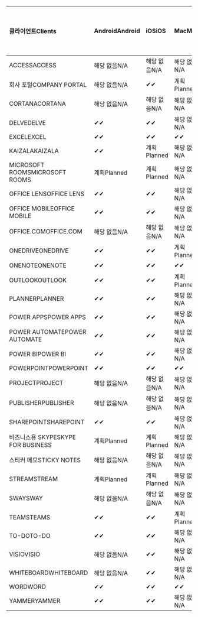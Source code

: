 <!-- This file is generated automatically. Changes made to this file will be overwritten.-->
|<span data-ttu-id="a861c-101">클라이언트</span><span class="sxs-lookup"><span data-stu-id="a861c-101">Clients</span></span>|<span data-ttu-id="a861c-102">Android</span><span class="sxs-lookup"><span data-stu-id="a861c-102">Android</span></span>|<span data-ttu-id="a861c-103">iOS</span><span class="sxs-lookup"><span data-stu-id="a861c-103">iOS</span></span>|<span data-ttu-id="a861c-104">Mac</span><span class="sxs-lookup"><span data-stu-id="a861c-104">Mac</span></span>|<span data-ttu-id="a861c-105">Windows 10</span><span class="sxs-lookup"><span data-stu-id="a861c-105">Windows 10</span></span><br><span data-ttu-id="a861c-106">데스크톱</span><span class="sxs-lookup"><span data-stu-id="a861c-106">Desktop</span></span>|<span data-ttu-id="a861c-107">Windows 10</span><span class="sxs-lookup"><span data-stu-id="a861c-107">Windows 10</span></span><br><span data-ttu-id="a861c-108">최신 앱</span><span class="sxs-lookup"><span data-stu-id="a861c-108">Modern Apps</span></span>|
|:-|:-|:-|:-|:-|:-|
|<span data-ttu-id="a861c-109">ACCESS</span><span class="sxs-lookup"><span data-stu-id="a861c-109">ACCESS</span></span>|<span data-ttu-id="a861c-110">해당 없음</span><span class="sxs-lookup"><span data-stu-id="a861c-110">N/A</span></span>|<span data-ttu-id="a861c-111">해당 없음</span><span class="sxs-lookup"><span data-stu-id="a861c-111">N/A</span></span>|<span data-ttu-id="a861c-112">해당 없음</span><span class="sxs-lookup"><span data-stu-id="a861c-112">N/A</span></span>|<span data-ttu-id="a861c-113">✔</span><span class="sxs-lookup"><span data-stu-id="a861c-113">✔</span></span>|<span data-ttu-id="a861c-114">해당 없음</span><span class="sxs-lookup"><span data-stu-id="a861c-114">N/A</span></span>|
|<span data-ttu-id="a861c-115">회사 포털</span><span class="sxs-lookup"><span data-stu-id="a861c-115">COMPANY PORTAL</span></span>|<span data-ttu-id="a861c-116">해당 없음</span><span class="sxs-lookup"><span data-stu-id="a861c-116">N/A</span></span>|<span data-ttu-id="a861c-117">✔</span><span class="sxs-lookup"><span data-stu-id="a861c-117">✔</span></span>|<span data-ttu-id="a861c-118">계획</span><span class="sxs-lookup"><span data-stu-id="a861c-118">Planned</span></span>|<span data-ttu-id="a861c-119">해당 없음</span><span class="sxs-lookup"><span data-stu-id="a861c-119">N/A</span></span>|<span data-ttu-id="a861c-120">✔</span><span class="sxs-lookup"><span data-stu-id="a861c-120">✔</span></span>|
|<span data-ttu-id="a861c-121">CORTANA</span><span class="sxs-lookup"><span data-stu-id="a861c-121">CORTANA</span></span>|<span data-ttu-id="a861c-122">해당 없음</span><span class="sxs-lookup"><span data-stu-id="a861c-122">N/A</span></span>|<span data-ttu-id="a861c-123">해당 없음</span><span class="sxs-lookup"><span data-stu-id="a861c-123">N/A</span></span>|<span data-ttu-id="a861c-124">해당 없음</span><span class="sxs-lookup"><span data-stu-id="a861c-124">N/A</span></span>|<span data-ttu-id="a861c-125">해당 없음</span><span class="sxs-lookup"><span data-stu-id="a861c-125">N/A</span></span>|<span data-ttu-id="a861c-126">✔</span><span class="sxs-lookup"><span data-stu-id="a861c-126">✔</span></span>|
|<span data-ttu-id="a861c-127">DELVE</span><span class="sxs-lookup"><span data-stu-id="a861c-127">DELVE</span></span>|<span data-ttu-id="a861c-128">✔</span><span class="sxs-lookup"><span data-stu-id="a861c-128">✔</span></span>|<span data-ttu-id="a861c-129">✔</span><span class="sxs-lookup"><span data-stu-id="a861c-129">✔</span></span>|<span data-ttu-id="a861c-130">해당 없음</span><span class="sxs-lookup"><span data-stu-id="a861c-130">N/A</span></span>|<span data-ttu-id="a861c-131">해당 없음</span><span class="sxs-lookup"><span data-stu-id="a861c-131">N/A</span></span>|<span data-ttu-id="a861c-132">해당 없음</span><span class="sxs-lookup"><span data-stu-id="a861c-132">N/A</span></span>|
|<span data-ttu-id="a861c-133">EXCEL</span><span class="sxs-lookup"><span data-stu-id="a861c-133">EXCEL</span></span>|<span data-ttu-id="a861c-134">✔</span><span class="sxs-lookup"><span data-stu-id="a861c-134">✔</span></span>|<span data-ttu-id="a861c-135">✔</span><span class="sxs-lookup"><span data-stu-id="a861c-135">✔</span></span>|<span data-ttu-id="a861c-136">✔</span><span class="sxs-lookup"><span data-stu-id="a861c-136">✔</span></span>|<span data-ttu-id="a861c-137">✔</span><span class="sxs-lookup"><span data-stu-id="a861c-137">✔</span></span>|<span data-ttu-id="a861c-138">✔</span><span class="sxs-lookup"><span data-stu-id="a861c-138">✔</span></span>|
|<span data-ttu-id="a861c-139">KAIZALA</span><span class="sxs-lookup"><span data-stu-id="a861c-139">KAIZALA</span></span>|<span data-ttu-id="a861c-140">✔</span><span class="sxs-lookup"><span data-stu-id="a861c-140">✔</span></span>|<span data-ttu-id="a861c-141">계획</span><span class="sxs-lookup"><span data-stu-id="a861c-141">Planned</span></span>|<span data-ttu-id="a861c-142">해당 없음</span><span class="sxs-lookup"><span data-stu-id="a861c-142">N/A</span></span>|<span data-ttu-id="a861c-143">해당 없음</span><span class="sxs-lookup"><span data-stu-id="a861c-143">N/A</span></span>|<span data-ttu-id="a861c-144">해당 없음</span><span class="sxs-lookup"><span data-stu-id="a861c-144">N/A</span></span>|
|<span data-ttu-id="a861c-145">MICROSOFT ROOMS</span><span class="sxs-lookup"><span data-stu-id="a861c-145">MICROSOFT ROOMS</span></span>|<span data-ttu-id="a861c-146">계획</span><span class="sxs-lookup"><span data-stu-id="a861c-146">Planned</span></span>|<span data-ttu-id="a861c-147">계획</span><span class="sxs-lookup"><span data-stu-id="a861c-147">Planned</span></span>|<span data-ttu-id="a861c-148">해당 없음</span><span class="sxs-lookup"><span data-stu-id="a861c-148">N/A</span></span>|<span data-ttu-id="a861c-149">해당 없음</span><span class="sxs-lookup"><span data-stu-id="a861c-149">N/A</span></span>|<span data-ttu-id="a861c-150">해당 없음</span><span class="sxs-lookup"><span data-stu-id="a861c-150">N/A</span></span>|
|<span data-ttu-id="a861c-151">OFFICE LENS</span><span class="sxs-lookup"><span data-stu-id="a861c-151">OFFICE LENS</span></span>|<span data-ttu-id="a861c-152">✔</span><span class="sxs-lookup"><span data-stu-id="a861c-152">✔</span></span>|<span data-ttu-id="a861c-153">✔</span><span class="sxs-lookup"><span data-stu-id="a861c-153">✔</span></span>|<span data-ttu-id="a861c-154">해당 없음</span><span class="sxs-lookup"><span data-stu-id="a861c-154">N/A</span></span>|<span data-ttu-id="a861c-155">해당 없음</span><span class="sxs-lookup"><span data-stu-id="a861c-155">N/A</span></span>|<span data-ttu-id="a861c-156">해당 없음</span><span class="sxs-lookup"><span data-stu-id="a861c-156">N/A</span></span>|
|<span data-ttu-id="a861c-157">OFFICE MOBILE</span><span class="sxs-lookup"><span data-stu-id="a861c-157">OFFICE MOBILE</span></span>|<span data-ttu-id="a861c-158">✔</span><span class="sxs-lookup"><span data-stu-id="a861c-158">✔</span></span>|<span data-ttu-id="a861c-159">✔</span><span class="sxs-lookup"><span data-stu-id="a861c-159">✔</span></span>|<span data-ttu-id="a861c-160">해당 없음</span><span class="sxs-lookup"><span data-stu-id="a861c-160">N/A</span></span>|<span data-ttu-id="a861c-161">해당 없음</span><span class="sxs-lookup"><span data-stu-id="a861c-161">N/A</span></span>|<span data-ttu-id="a861c-162">해당 없음</span><span class="sxs-lookup"><span data-stu-id="a861c-162">N/A</span></span>|
|<span data-ttu-id="a861c-163">OFFICE.COM</span><span class="sxs-lookup"><span data-stu-id="a861c-163">OFFICE.COM</span></span>|<span data-ttu-id="a861c-164">해당 없음</span><span class="sxs-lookup"><span data-stu-id="a861c-164">N/A</span></span>|<span data-ttu-id="a861c-165">해당 없음</span><span class="sxs-lookup"><span data-stu-id="a861c-165">N/A</span></span>|<span data-ttu-id="a861c-166">해당 없음</span><span class="sxs-lookup"><span data-stu-id="a861c-166">N/A</span></span>|<span data-ttu-id="a861c-167">해당 없음</span><span class="sxs-lookup"><span data-stu-id="a861c-167">N/A</span></span>|<span data-ttu-id="a861c-168">✔</span><span class="sxs-lookup"><span data-stu-id="a861c-168">✔</span></span>|
|<span data-ttu-id="a861c-169">ONEDRIVE</span><span class="sxs-lookup"><span data-stu-id="a861c-169">ONEDRIVE</span></span>|<span data-ttu-id="a861c-170">✔</span><span class="sxs-lookup"><span data-stu-id="a861c-170">✔</span></span>|<span data-ttu-id="a861c-171">✔</span><span class="sxs-lookup"><span data-stu-id="a861c-171">✔</span></span>|<span data-ttu-id="a861c-172">계획</span><span class="sxs-lookup"><span data-stu-id="a861c-172">Planned</span></span>|<span data-ttu-id="a861c-173">✔</span><span class="sxs-lookup"><span data-stu-id="a861c-173">✔</span></span>|<span data-ttu-id="a861c-174">✔</span><span class="sxs-lookup"><span data-stu-id="a861c-174">✔</span></span>|
|<span data-ttu-id="a861c-175">ONENOTE</span><span class="sxs-lookup"><span data-stu-id="a861c-175">ONENOTE</span></span>|<span data-ttu-id="a861c-176">✔</span><span class="sxs-lookup"><span data-stu-id="a861c-176">✔</span></span>|<span data-ttu-id="a861c-177">✔</span><span class="sxs-lookup"><span data-stu-id="a861c-177">✔</span></span>|<span data-ttu-id="a861c-178">✔</span><span class="sxs-lookup"><span data-stu-id="a861c-178">✔</span></span>|<span data-ttu-id="a861c-179">계획</span><span class="sxs-lookup"><span data-stu-id="a861c-179">Planned</span></span>|<span data-ttu-id="a861c-180">✔</span><span class="sxs-lookup"><span data-stu-id="a861c-180">✔</span></span>|
|<span data-ttu-id="a861c-181">OUTLOOK</span><span class="sxs-lookup"><span data-stu-id="a861c-181">OUTLOOK</span></span>|<span data-ttu-id="a861c-182">✔</span><span class="sxs-lookup"><span data-stu-id="a861c-182">✔</span></span>|<span data-ttu-id="a861c-183">✔</span><span class="sxs-lookup"><span data-stu-id="a861c-183">✔</span></span>|<span data-ttu-id="a861c-184">계획</span><span class="sxs-lookup"><span data-stu-id="a861c-184">Planned</span></span>|<span data-ttu-id="a861c-185">✔</span><span class="sxs-lookup"><span data-stu-id="a861c-185">✔</span></span>|<span data-ttu-id="a861c-186">✔</span><span class="sxs-lookup"><span data-stu-id="a861c-186">✔</span></span>|
|<span data-ttu-id="a861c-187">PLANNER</span><span class="sxs-lookup"><span data-stu-id="a861c-187">PLANNER</span></span>|<span data-ttu-id="a861c-188">✔</span><span class="sxs-lookup"><span data-stu-id="a861c-188">✔</span></span>|<span data-ttu-id="a861c-189">✔</span><span class="sxs-lookup"><span data-stu-id="a861c-189">✔</span></span>|<span data-ttu-id="a861c-190">해당 없음</span><span class="sxs-lookup"><span data-stu-id="a861c-190">N/A</span></span>|<span data-ttu-id="a861c-191">해당 없음</span><span class="sxs-lookup"><span data-stu-id="a861c-191">N/A</span></span>|<span data-ttu-id="a861c-192">해당 없음</span><span class="sxs-lookup"><span data-stu-id="a861c-192">N/A</span></span>|
|<span data-ttu-id="a861c-193">POWER APPS</span><span class="sxs-lookup"><span data-stu-id="a861c-193">POWER APPS</span></span>|<span data-ttu-id="a861c-194">✔</span><span class="sxs-lookup"><span data-stu-id="a861c-194">✔</span></span>|<span data-ttu-id="a861c-195">✔</span><span class="sxs-lookup"><span data-stu-id="a861c-195">✔</span></span>|<span data-ttu-id="a861c-196">해당 없음</span><span class="sxs-lookup"><span data-stu-id="a861c-196">N/A</span></span>|<span data-ttu-id="a861c-197">해당 없음</span><span class="sxs-lookup"><span data-stu-id="a861c-197">N/A</span></span>|<span data-ttu-id="a861c-198">계획</span><span class="sxs-lookup"><span data-stu-id="a861c-198">Planned</span></span>|
|<span data-ttu-id="a861c-199">POWER AUTOMATE</span><span class="sxs-lookup"><span data-stu-id="a861c-199">POWER AUTOMATE</span></span>|<span data-ttu-id="a861c-200">✔</span><span class="sxs-lookup"><span data-stu-id="a861c-200">✔</span></span>|<span data-ttu-id="a861c-201">✔</span><span class="sxs-lookup"><span data-stu-id="a861c-201">✔</span></span>|<span data-ttu-id="a861c-202">해당 없음</span><span class="sxs-lookup"><span data-stu-id="a861c-202">N/A</span></span>|<span data-ttu-id="a861c-203">해당 없음</span><span class="sxs-lookup"><span data-stu-id="a861c-203">N/A</span></span>|<span data-ttu-id="a861c-204">해당 없음</span><span class="sxs-lookup"><span data-stu-id="a861c-204">N/A</span></span>|
|<span data-ttu-id="a861c-205">POWER BI</span><span class="sxs-lookup"><span data-stu-id="a861c-205">POWER BI</span></span>|<span data-ttu-id="a861c-206">✔</span><span class="sxs-lookup"><span data-stu-id="a861c-206">✔</span></span>|<span data-ttu-id="a861c-207">✔</span><span class="sxs-lookup"><span data-stu-id="a861c-207">✔</span></span>|<span data-ttu-id="a861c-208">해당 없음</span><span class="sxs-lookup"><span data-stu-id="a861c-208">N/A</span></span>|<span data-ttu-id="a861c-209">계획</span><span class="sxs-lookup"><span data-stu-id="a861c-209">Planned</span></span>|<span data-ttu-id="a861c-210">✔</span><span class="sxs-lookup"><span data-stu-id="a861c-210">✔</span></span>|
|<span data-ttu-id="a861c-211">POWERPOINT</span><span class="sxs-lookup"><span data-stu-id="a861c-211">POWERPOINT</span></span>|<span data-ttu-id="a861c-212">✔</span><span class="sxs-lookup"><span data-stu-id="a861c-212">✔</span></span>|<span data-ttu-id="a861c-213">✔</span><span class="sxs-lookup"><span data-stu-id="a861c-213">✔</span></span>|<span data-ttu-id="a861c-214">✔</span><span class="sxs-lookup"><span data-stu-id="a861c-214">✔</span></span>|<span data-ttu-id="a861c-215">✔</span><span class="sxs-lookup"><span data-stu-id="a861c-215">✔</span></span>|<span data-ttu-id="a861c-216">✔</span><span class="sxs-lookup"><span data-stu-id="a861c-216">✔</span></span>|
|<span data-ttu-id="a861c-217">PROJECT</span><span class="sxs-lookup"><span data-stu-id="a861c-217">PROJECT</span></span>|<span data-ttu-id="a861c-218">해당 없음</span><span class="sxs-lookup"><span data-stu-id="a861c-218">N/A</span></span>|<span data-ttu-id="a861c-219">해당 없음</span><span class="sxs-lookup"><span data-stu-id="a861c-219">N/A</span></span>|<span data-ttu-id="a861c-220">해당 없음</span><span class="sxs-lookup"><span data-stu-id="a861c-220">N/A</span></span>|<span data-ttu-id="a861c-221">✔</span><span class="sxs-lookup"><span data-stu-id="a861c-221">✔</span></span>|<span data-ttu-id="a861c-222">해당 없음</span><span class="sxs-lookup"><span data-stu-id="a861c-222">N/A</span></span>|
|<span data-ttu-id="a861c-223">PUBLISHER</span><span class="sxs-lookup"><span data-stu-id="a861c-223">PUBLISHER</span></span>|<span data-ttu-id="a861c-224">해당 없음</span><span class="sxs-lookup"><span data-stu-id="a861c-224">N/A</span></span>|<span data-ttu-id="a861c-225">해당 없음</span><span class="sxs-lookup"><span data-stu-id="a861c-225">N/A</span></span>|<span data-ttu-id="a861c-226">해당 없음</span><span class="sxs-lookup"><span data-stu-id="a861c-226">N/A</span></span>|<span data-ttu-id="a861c-227">✔</span><span class="sxs-lookup"><span data-stu-id="a861c-227">✔</span></span>|<span data-ttu-id="a861c-228">해당 없음</span><span class="sxs-lookup"><span data-stu-id="a861c-228">N/A</span></span>|
|<span data-ttu-id="a861c-229">SHAREPOINT</span><span class="sxs-lookup"><span data-stu-id="a861c-229">SHAREPOINT</span></span>|<span data-ttu-id="a861c-230">✔</span><span class="sxs-lookup"><span data-stu-id="a861c-230">✔</span></span>|<span data-ttu-id="a861c-231">✔</span><span class="sxs-lookup"><span data-stu-id="a861c-231">✔</span></span>|<span data-ttu-id="a861c-232">해당 없음</span><span class="sxs-lookup"><span data-stu-id="a861c-232">N/A</span></span>|<span data-ttu-id="a861c-233">해당 없음</span><span class="sxs-lookup"><span data-stu-id="a861c-233">N/A</span></span>|<span data-ttu-id="a861c-234">해당 없음</span><span class="sxs-lookup"><span data-stu-id="a861c-234">N/A</span></span>|
|<span data-ttu-id="a861c-235">비즈니스용 SKYPE</span><span class="sxs-lookup"><span data-stu-id="a861c-235">SKYPE FOR BUSINESS</span></span>|<span data-ttu-id="a861c-236">계획</span><span class="sxs-lookup"><span data-stu-id="a861c-236">Planned</span></span>|<span data-ttu-id="a861c-237">계획</span><span class="sxs-lookup"><span data-stu-id="a861c-237">Planned</span></span>|<span data-ttu-id="a861c-238">해당 없음</span><span class="sxs-lookup"><span data-stu-id="a861c-238">N/A</span></span>|<span data-ttu-id="a861c-239">해당 없음</span><span class="sxs-lookup"><span data-stu-id="a861c-239">N/A</span></span>|<span data-ttu-id="a861c-240">해당 없음</span><span class="sxs-lookup"><span data-stu-id="a861c-240">N/A</span></span>|
|<span data-ttu-id="a861c-241">스티커 메모</span><span class="sxs-lookup"><span data-stu-id="a861c-241">STICKY NOTES</span></span>|<span data-ttu-id="a861c-242">해당 없음</span><span class="sxs-lookup"><span data-stu-id="a861c-242">N/A</span></span>|<span data-ttu-id="a861c-243">해당 없음</span><span class="sxs-lookup"><span data-stu-id="a861c-243">N/A</span></span>|<span data-ttu-id="a861c-244">해당 없음</span><span class="sxs-lookup"><span data-stu-id="a861c-244">N/A</span></span>|<span data-ttu-id="a861c-245">해당 없음</span><span class="sxs-lookup"><span data-stu-id="a861c-245">N/A</span></span>|<span data-ttu-id="a861c-246">✔</span><span class="sxs-lookup"><span data-stu-id="a861c-246">✔</span></span>|
|<span data-ttu-id="a861c-247">STREAM</span><span class="sxs-lookup"><span data-stu-id="a861c-247">STREAM</span></span>|<span data-ttu-id="a861c-248">계획</span><span class="sxs-lookup"><span data-stu-id="a861c-248">Planned</span></span>|<span data-ttu-id="a861c-249">계획</span><span class="sxs-lookup"><span data-stu-id="a861c-249">Planned</span></span>|<span data-ttu-id="a861c-250">해당 없음</span><span class="sxs-lookup"><span data-stu-id="a861c-250">N/A</span></span>|<span data-ttu-id="a861c-251">해당 없음</span><span class="sxs-lookup"><span data-stu-id="a861c-251">N/A</span></span>|<span data-ttu-id="a861c-252">해당 없음</span><span class="sxs-lookup"><span data-stu-id="a861c-252">N/A</span></span>|
|<span data-ttu-id="a861c-253">SWAY</span><span class="sxs-lookup"><span data-stu-id="a861c-253">SWAY</span></span>|<span data-ttu-id="a861c-254">해당 없음</span><span class="sxs-lookup"><span data-stu-id="a861c-254">N/A</span></span>|<span data-ttu-id="a861c-255">해당 없음</span><span class="sxs-lookup"><span data-stu-id="a861c-255">N/A</span></span>|<span data-ttu-id="a861c-256">해당 없음</span><span class="sxs-lookup"><span data-stu-id="a861c-256">N/A</span></span>|<span data-ttu-id="a861c-257">해당 없음</span><span class="sxs-lookup"><span data-stu-id="a861c-257">N/A</span></span>|<span data-ttu-id="a861c-258">✔</span><span class="sxs-lookup"><span data-stu-id="a861c-258">✔</span></span>|
|<span data-ttu-id="a861c-259">TEAMS</span><span class="sxs-lookup"><span data-stu-id="a861c-259">TEAMS</span></span>|<span data-ttu-id="a861c-260">✔</span><span class="sxs-lookup"><span data-stu-id="a861c-260">✔</span></span>|<span data-ttu-id="a861c-261">✔</span><span class="sxs-lookup"><span data-stu-id="a861c-261">✔</span></span>|<span data-ttu-id="a861c-262">계획</span><span class="sxs-lookup"><span data-stu-id="a861c-262">Planned</span></span>|<span data-ttu-id="a861c-263">계획</span><span class="sxs-lookup"><span data-stu-id="a861c-263">Planned</span></span>|<span data-ttu-id="a861c-264">해당 없음</span><span class="sxs-lookup"><span data-stu-id="a861c-264">N/A</span></span>|
|<span data-ttu-id="a861c-265">TO-DO</span><span class="sxs-lookup"><span data-stu-id="a861c-265">TO-DO</span></span>|<span data-ttu-id="a861c-266">✔</span><span class="sxs-lookup"><span data-stu-id="a861c-266">✔</span></span>|<span data-ttu-id="a861c-267">✔</span><span class="sxs-lookup"><span data-stu-id="a861c-267">✔</span></span>|<span data-ttu-id="a861c-268">해당 없음</span><span class="sxs-lookup"><span data-stu-id="a861c-268">N/A</span></span>|<span data-ttu-id="a861c-269">해당 없음</span><span class="sxs-lookup"><span data-stu-id="a861c-269">N/A</span></span>|<span data-ttu-id="a861c-270">✔</span><span class="sxs-lookup"><span data-stu-id="a861c-270">✔</span></span>|
|<span data-ttu-id="a861c-271">VISIO</span><span class="sxs-lookup"><span data-stu-id="a861c-271">VISIO</span></span>|<span data-ttu-id="a861c-272">해당 없음</span><span class="sxs-lookup"><span data-stu-id="a861c-272">N/A</span></span>|<span data-ttu-id="a861c-273">✔</span><span class="sxs-lookup"><span data-stu-id="a861c-273">✔</span></span>|<span data-ttu-id="a861c-274">해당 없음</span><span class="sxs-lookup"><span data-stu-id="a861c-274">N/A</span></span>|<span data-ttu-id="a861c-275">✔</span><span class="sxs-lookup"><span data-stu-id="a861c-275">✔</span></span>|<span data-ttu-id="a861c-276">해당 없음</span><span class="sxs-lookup"><span data-stu-id="a861c-276">N/A</span></span>|
|<span data-ttu-id="a861c-277">WHITEBOARD</span><span class="sxs-lookup"><span data-stu-id="a861c-277">WHITEBOARD</span></span>|<span data-ttu-id="a861c-278">해당 없음</span><span class="sxs-lookup"><span data-stu-id="a861c-278">N/A</span></span>|<span data-ttu-id="a861c-279">✔</span><span class="sxs-lookup"><span data-stu-id="a861c-279">✔</span></span>|<span data-ttu-id="a861c-280">해당 없음</span><span class="sxs-lookup"><span data-stu-id="a861c-280">N/A</span></span>|<span data-ttu-id="a861c-281">해당 없음</span><span class="sxs-lookup"><span data-stu-id="a861c-281">N/A</span></span>|<span data-ttu-id="a861c-282">✔</span><span class="sxs-lookup"><span data-stu-id="a861c-282">✔</span></span>|
|<span data-ttu-id="a861c-283">WORD</span><span class="sxs-lookup"><span data-stu-id="a861c-283">WORD</span></span>|<span data-ttu-id="a861c-284">✔</span><span class="sxs-lookup"><span data-stu-id="a861c-284">✔</span></span>|<span data-ttu-id="a861c-285">✔</span><span class="sxs-lookup"><span data-stu-id="a861c-285">✔</span></span>|<span data-ttu-id="a861c-286">✔</span><span class="sxs-lookup"><span data-stu-id="a861c-286">✔</span></span>|<span data-ttu-id="a861c-287">✔</span><span class="sxs-lookup"><span data-stu-id="a861c-287">✔</span></span>|<span data-ttu-id="a861c-288">✔</span><span class="sxs-lookup"><span data-stu-id="a861c-288">✔</span></span>|
|<span data-ttu-id="a861c-289">YAMMER</span><span class="sxs-lookup"><span data-stu-id="a861c-289">YAMMER</span></span>|<span data-ttu-id="a861c-290">✔</span><span class="sxs-lookup"><span data-stu-id="a861c-290">✔</span></span>|<span data-ttu-id="a861c-291">✔</span><span class="sxs-lookup"><span data-stu-id="a861c-291">✔</span></span>|<span data-ttu-id="a861c-292">해당 없음</span><span class="sxs-lookup"><span data-stu-id="a861c-292">N/A</span></span>|<span data-ttu-id="a861c-293">계획</span><span class="sxs-lookup"><span data-stu-id="a861c-293">Planned</span></span>|<span data-ttu-id="a861c-294">해당 없음</span><span class="sxs-lookup"><span data-stu-id="a861c-294">N/A</span></span>|
